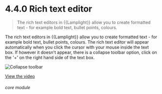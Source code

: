 # 4.4.0    Rich text editor

> The rich text editors in {{Lamplight}} allow you to create formatted text - for example bold text, bullet points, colours. 

The rich text editors in {{Lamplight}} allow you to create formatted text - for example bold text, bullet points, colours. The rich text editor will appear automatically when you click the cursor with your mouse inside the text box. If however it doesn't appear, there is a collapse toolbar option, click on the '+' on the right hand side of the text box. 

![Collapse toolbar]({{imgpath}}20a.png) 

[View the video](/help/video/id/6)
###### core module

